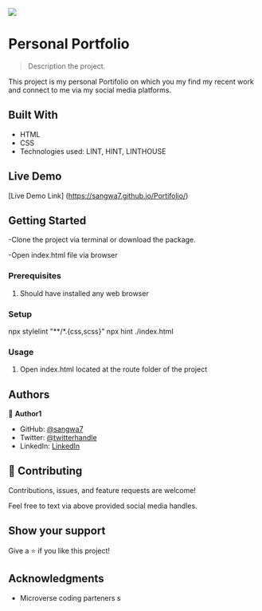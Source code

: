 ![](https://img.shields.io/badge/Microverse-blueviolet)

# Personal Portfolio

> Description the project.

This project is my personal Portifolio on which you my find my recent work and connect to me via my social media platforms.

## Built With

- HTML
- CSS
- Technologies used: LINT, HINT, LINTHOUSE

## Live Demo

[Live Demo Link] (https://sangwa7.github.io/Portifolio/)


## Getting Started

-Clone the project via terminal or download the package.

-Open index.html file via browser

### Prerequisites

1. Should have installed any web browser

### Setup

npx stylelint "**/*.{css,scss}" npx hint ./index.html

### Usage

1. Open index.html located at the route folder of the project



## Authors

👤 **Author1**

- GitHub: [@sangwa7](https://github.com/sangwa7)
- Twitter: [@twitterhandle](https://twitter.com/didiersangwa)
- LinkedIn: [LinkedIn](https://linkedin.com/in/didiersangwa)


## 🤝 Contributing

Contributions, issues, and feature requests are welcome!

Feel free to text via above provided social media handles.

## Show your support

Give a ⭐️ if you like this project!

## Acknowledgments

- Microverse coding parteners
s

